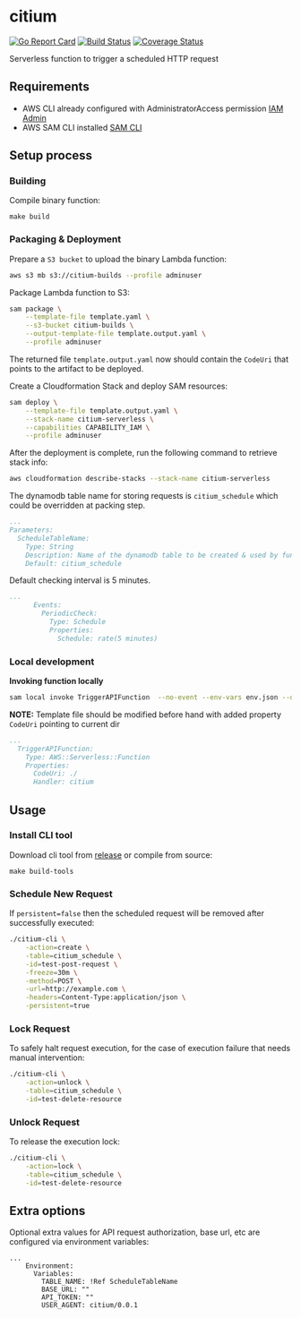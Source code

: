 # citium
[![Go Report Card](https://goreportcard.com/badge/github.com/meomap/citium)](https://goreportcard.com/report/github.com/meomap/citium) [![Build Status](https://travis-ci.org/meomap/citium.svg?branch=master)](https://travis-ci.org/meomap/zeno) [![Coverage Status](https://coveralls.io/repos/github/meomap/citium/badge.svg?branch=master)](https://coveralls.io/github/meomap/citium?branch=master)

Serverless function to trigger a scheduled HTTP request

## Requirements

* AWS CLI already configured with AdministratorAccess permission [IAM Admin](https://docs.aws.amazon.com/IAM/latest/UserGuide/getting-started_create-admin-group.html)
* AWS SAM CLI installed [SAM CLI](https://github.com/awslabs/aws-sam-cli)

## Setup process

### Building

Compile binary function:

```shell
make build
```

### Packaging & Deployment

Prepare a `S3 bucket` to upload the binary Lambda function:

```bash
aws s3 mb s3://citium-builds --profile adminuser
```

Package Lambda function to S3:

```bash
sam package \
    --template-file template.yaml \
    --s3-bucket citium-builds \
    --output-template-file template.output.yaml \
    --profile adminuser
```

The returned file `template.output.yaml` now should contain the `CodeUri` that points to the artifact to be deployed.

Create a Cloudformation Stack and deploy SAM resources:

```bash
sam deploy \
    --template-file template.output.yaml \
    --stack-name citium-serverless \
    --capabilities CAPABILITY_IAM \
    --profile adminuser
```

After the deployment is complete, run the following command to retrieve stack info:

```bash
aws cloudformation describe-stacks --stack-name citium-serverless
``` 

The dynamodb table name for storing requests is `citium_schedule` which could be overridden at packing step.

```yaml
...
Parameters:
  ScheduleTableName:
    Type: String
    Description: Name of the dynamodb table to be created & used by function
    Default: citium_schedule
```

Default checking interval is 5 minutes.

```yaml
...
      Events:
        PeriodicCheck:
          Type: Schedule
          Properties:
            Schedule: rate(5 minutes)
```


### Local development

**Invoking function locally**

```bash
sam local invoke TriggerAPIFunction  --no-event --env-vars env.json --debug
```

**NOTE:** Template file should be modified before hand with added property `CodeUri` pointing to current dir

```yaml
...
  TriggerAPIFunction:
    Type: AWS::Serverless::Function
    Properties:
      CodeUri: ./
      Handler: citium 
```

## Usage

### Install CLI tool

Download cli tool from [release](https://github.com/meomap/citium/releases) or compile from source:

```shell
make build-tools
```

### Schedule New Request

If `persistent=false` then the scheduled request will be removed after successfully executed:

```bash
./citium-cli \
    -action=create \
    -table=citium_schedule \
    -id=test-post-request \
    -freeze=30m \
    -method=POST \
    -url=http://example.com \
    -headers=Content-Type:application/json \
    -persistent=true
```

### Lock Request

To safely halt request execution, for the case of execution failure that needs manual intervention:

```bash
./citium-cli \
    -action=unlock \
    -table=citium_schedule \
    -id=test-delete-resource
```

### Unlock Request

To release the execution lock:

```bash
./citium-cli \
    -action=lock \
    -table=citium_schedule \
    -id=test-delete-resource
```

## Extra options

Optional extra values for API request authorization, base url, etc are configured via environment variables:

```yam
...
    Environment:
      Variables:
        TABLE_NAME: !Ref ScheduleTableName
        BASE_URL: ""
        API_TOKEN: ""
        USER_AGENT: citium/0.0.1
```
